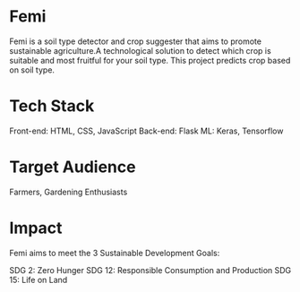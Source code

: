 # Femi
Femi is a soil type detector and crop suggester that aims to promote sustainable agriculture.A technological solution to detect which crop is suitable and most fruitful for your soil type. This project predicts crop based on soil type.


# Tech Stack
Front-end: HTML, CSS, JavaScript
Back-end: Flask
ML: Keras, Tensorflow

# Target Audience
Farmers, Gardening Enthusiasts

# Impact
Femi aims to meet the 3 Sustainable Development Goals:

SDG 2: Zero Hunger
SDG 12: Responsible Consumption and Production
SDG 15: Life on Land
